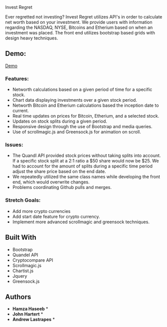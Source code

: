 Invest Regret


Ever regretted not investing? Invest Regret utilizes API's in order to calculate net worth based on your investment.
We provide users with information regarding the NASDAQ, NYSE, Bitcoins and Etherium based on when an investment was placed. The front end utilizes bootstrap based grids with design heavy techniques.

## Demo:
[Demo](investregret.com)

### Features:

* Networth calculations based on a given period of time for a specific stock.
* Chart data displaying investments over a given stock period.
* Networth Bitcoin and Etherium calculations based the inception date to current.
* Real time updates on prices for Bitcoin, Etherium, and a selected stock.
* Updates on stock splits during a given period.
* Responsive design through the use of Bootstrap and media queries.
* Use of scrollmagic.js and Greensock.js for animation on scroll.


### Issues:
* The Quandl API provided stock prices without taking splits into account. If a specific stock split at a 2:1 ratio a $50 share would now be $25. We had to account for the amount of splits during a specific time period adjust the share price based on the end date.
* We repeatedly utilized the same class names while developing the front end, which would overwrite changes.
* Problems coordinating Github pulls and merges.


### Stretch Goals: 
* Add more crypto currencies
* Add start date feature for crypto currency.
* Implement more advanced scrollmagic and greensock techniques. 


## Built With

* Bootstrap
* Quandel API
* Cryptocompare API
* Scrollmagic.js
* Chartist.js
* Jquery
* Greensock.js

## Authors

* **Hamza Haseeb** *
* **John Hartert** *
* **Andrew Lastrapes** *
